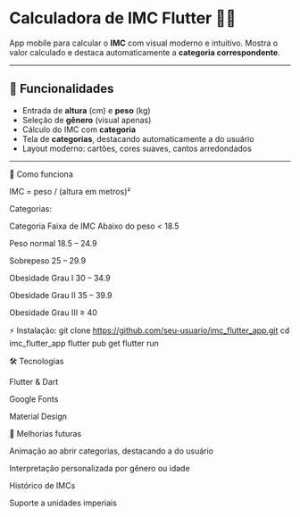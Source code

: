 # Calculadora de IMC Flutter 🧮📱

App mobile para calcular o **IMC** com visual moderno e intuitivo. Mostra o valor calculado e destaca automaticamente a **categoria correspondente**.

---

## 🔹 Funcionalidades

- Entrada de **altura** (cm) e **peso** (kg)
- Seleção de **gênero** (visual apenas)
- Cálculo do IMC com **categoria**
- Tela de **categorias**, destacando automaticamente a do usuário
- Layout moderno: cartões, cores suaves, cantos arredondados

---




🧮 Como funciona

IMC = peso / (altura em metros)²

Categorias:

Categoria	Faixa de IMC
Abaixo do peso	< 18.5

Peso normal	18.5 – 24.9

Sobrepeso	25 – 29.9

Obesidade Grau I	30 – 34.9

Obesidade Grau II	35 – 39.9

Obesidade Grau III	≥ 40



⚡ Instalação:
git clone https://github.com/seu-usuario/imc_flutter_app.git
cd imc_flutter_app
flutter pub get
flutter run

🛠 Tecnologias

Flutter & Dart

Google Fonts

Material Design



🎨 Melhorias futuras

Animação ao abrir categorias, destacando a do usuário

Interpretação personalizada por gênero ou idade

Histórico de IMCs

Suporte a unidades imperiais
